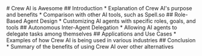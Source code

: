 <BEGIN OUTLINE>
# Crew AI is Awesome
## Introduction
* Explanation of Crew AI's purpose and benefits
* Comparison with other AI tools, such as Spell.so
## Role-Based Agent Design
* Customizing AI agents with specific roles, goals, and tools
## Autonomous Inter-Agent Delegation
* Allowing AI agents to delegate tasks among themselves
## Applications and Use Cases
* Examples of how Crew AI is being used in various industries
## Conclusion
* Summary of the benefits of using Crew AI over other alternatives
<END OUTLINE>